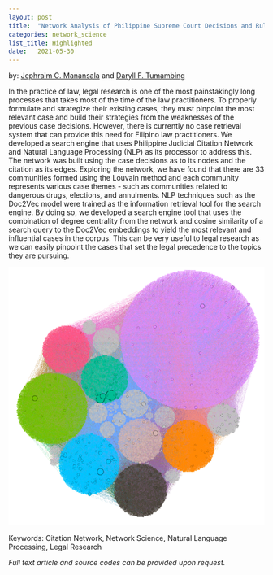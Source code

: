 ```yaml
---
layout: post
title:  "Network Analysis of Philippine Supreme Court Decisions and Rulings"
categories: network_science
list_title: Highlighted
date:   2021-05-30 
---
```

by: [Jephraim C. Manansala](https://www.linkedin.com/in/jephraim-manansala/) and [Daryll F. Tumambing](https://www.linkedin.com/in/daryll-tumambing/)

In the practice of law, legal research is one of the most painstakingly long processes that takes most of the time of the law practitioners. To properly formulate and strategize their existing cases, they must pinpoint the most relevant case and build their strategies from the weaknesses of the previous case decisions. However, there is currently no case retrieval system that can provide this need for Filipino law practitioners. We developed a search engine that uses Philippine Judicial Citation Network and Natural Language Processing (NLP) as its processor to address this. The network was built using the case decisions as to its nodes and the citation as its edges. Exploring the network, we have found that there are 33 communities formed using the Louvain method and each community represents various case themes - such as communities related to dangerous drugs, elections, and annulments. NLP techniques such as the Doc2Vec model were trained as the information retrieval tool for the search engine. By doing so, we developed a search engine tool that uses the combination of degree centrality from the network and cosine similarity of a search query to the Doc2Vec embeddings to yield the most relevant and influential cases in the corpus. This can be very useful to legal research as we can easily pinpoint the cases that set the legal precedence to the topics they are pursuing. 

![network](assets/judicial.png "Communities in the Giant Component")

Keywords: Citation Network, Network Science, Natural Language Processing, Legal Research

<i>Full text article and source codes can be provided upon request. </i>